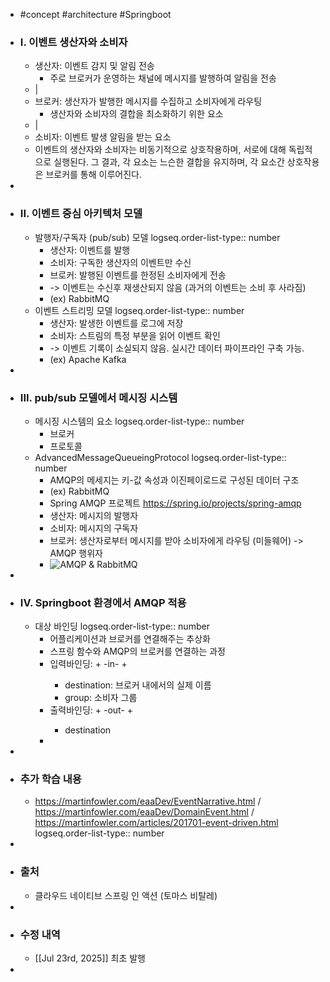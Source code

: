 - #concept #architecture #Springboot
- ### I. 이벤트 생산자와 소비자
	- 생산자: 이벤트 감지 및 알림 전송
		- 주로 브로커가 운영하는 채널에 메시지를 발행하여 알림을 전송
	- |
	- 브로커: 생산자가 발행한 메시지를 수집하고 소비자에게 라우팅
		- 생산자와 소비자의 결합을 최소화하기 위한 요소
	- |
	- 소비자: 이벤트 발생 알림을 받는 요소
	- 이벤트의 생산자와 소비자는 비동기적으로 상호작용하며, 서로에 대해 독립적으로 실행된다. 그 결과, 각 요소는 느슨한 결합을 유지하며, 각 요소간 상호작용은 브로커를 통해 이루어진다.
-
- ### II. 이벤트 중심 아키텍처 모델
	- 발행자/구독자 (pub/sub) 모델
	  logseq.order-list-type:: number
		- 생산자: 이벤트를 발행
		- 소비자: 구독한 생산자의 이벤트만 수신
		- 브로커: 발행된 이벤트를 한정된 소비자에게 전송
		- -> 이벤트는 수신후 재생산되지 않음 (과거의 이벤트는 소비 후 사라짐)
		- (ex) RabbitMQ
	- 이벤트 스트리밍 모델
	  logseq.order-list-type:: number
		- 생산자: 발생한 이벤트를 로그에 저장
		- 소비자: 스트림의 특정 부분을 읽어 이벤트 확인
		- -> 이벤트 기록이 소실되지 않음. 실시간 데이터 파이프라인 구축 가능.
		- (ex) Apache Kafka
-
- ### III. pub/sub 모델에서 메시징 시스템
	- 메시징 시스템의 요소
	  logseq.order-list-type:: number
		- 브로커
		- 프로토콜
	- AdvancedMessageQueueingProtocol
	  logseq.order-list-type:: number
		- AMQP의 메세지는 키-값 속성과 이진페이로드로 구성된 데이터 구조
		- (ex) RabbitMQ
		- Spring AMQP 프로젝트 https://spring.io/projects/spring-amqp
		- 생산자: 메시지의 발행자
		- 소비자: 메시지의 구독자
		- 브로커: 생산자로부터 메시지를 받아 소비자에게 라우팅 (미들웨어) -> AMQP 행위자
		- ![AMQP & RabbitMQ](https://blog.kakaocdn.net/dna/7gbEI/btst6NZIH86/AAAAAAAAAAAAAAAAAAAAAE5DjZYbBO7QXAOYsYTmCgRl0UIgX69kGXSi0isltkwg/img.png?credential=yqXZFxpELC7KVnFOS48ylbz2pIh7yKj8&expires=1753973999&allow_ip=&allow_referer=&signature=xSVajX%2FdQ%2FbTME9Gay1pTVOcTHQ%3D)
-
- ### IV. Springboot 환경에서 AMQP 적용
	- 대상 바인딩
	  logseq.order-list-type:: number
		- 어플리케이션과 브로커를 연결해주는 추상화
		- 스프링 함수와 AMQP의 브로커를 연결하는 과정
		- 입력바인딩: <functionName> + -in- + <index>
			- destination: 브로커 내에서의 실제 이름
			- group: 소비자 그룹
		- 출력바인딩: <functionName> + -out- + <index>
			- destination
		-
-
- ### 추가 학습 내용
	- https://martinfowler.com/eaaDev/EventNarrative.html / https://martinfowler.com/eaaDev/DomainEvent.html / https://martinfowler.com/articles/201701-event-driven.html
	  logseq.order-list-type:: number
-
- ### 출처
	- 클라우드 네이티브 스프링 인 액션 (토마스 비탈레)
-
- ### 수정 내역
	- [[Jul 23rd, 2025]] 최초 발행
-